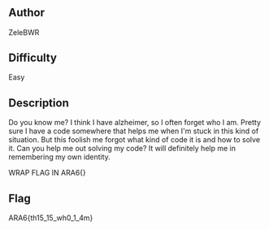 # <name>

## Author

ZeleBWR

## Difficulty

Easy

## Description

Do you know me? 
I think I have alzheimer, so I often forget who I am. 
Pretty sure I have a code somewhere that helps me when I'm stuck in this kind of situation.
But this foolish me forgot what kind of code it is and how to solve it. 
Can you help me out solving my code? It will definitely help me in remembering my own identity.

WRAP FLAG IN ARA6{}

## Flag

ARA6{th15_15_wh0_1_4m}